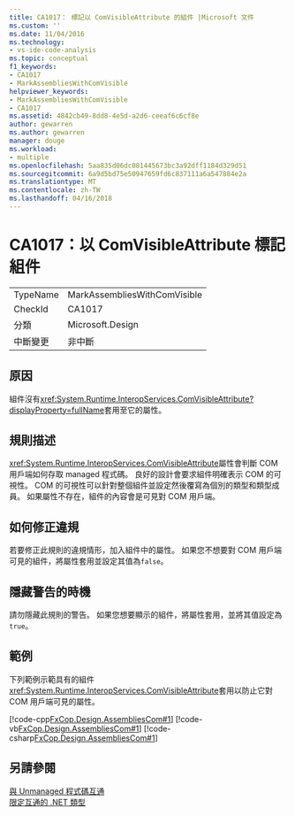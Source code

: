 ```yaml
---
title: CA1017： 標記以 ComVisibleAttribute 的組件 |Microsoft 文件
ms.custom: ''
ms.date: 11/04/2016
ms.technology:
- vs-ide-code-analysis
ms.topic: conceptual
f1_keywords:
- CA1017
- MarkAssembliesWithComVisible
helpviewer_keywords:
- MarkAssembliesWithComVisible
- CA1017
ms.assetid: 4842cb49-8dd8-4e5d-a2d6-ceeaf6c6cf8e
author: gewarren
ms.author: gewarren
manager: douge
ms.workload:
- multiple
ms.openlocfilehash: 5aa835d06dc081445673bc3a92dff1184d329d51
ms.sourcegitcommit: 6a9d5bd75e50947659fd6c837111a6a547884e2a
ms.translationtype: MT
ms.contentlocale: zh-TW
ms.lasthandoff: 04/16/2018
---
```

# <a name="ca1017-mark-assemblies-with-comvisibleattribute"></a>CA1017：以 ComVisibleAttribute 標記組件
|||  
|-|-|  
|TypeName|MarkAssembliesWithComVisible|  
|CheckId|CA1017|  
|分類|Microsoft.Design|  
|中斷變更|非中斷|  
  
## <a name="cause"></a>原因  
 組件沒有<xref:System.Runtime.InteropServices.ComVisibleAttribute?displayProperty=fullName>套用至它的屬性。  
  
## <a name="rule-description"></a>規則描述  
 <xref:System.Runtime.InteropServices.ComVisibleAttribute>屬性會判斷 COM 用戶端如何存取 managed 程式碼。 良好的設計會要求組件明確表示 COM 的可視性。 COM 的可視性可以針對整個組件並設定然後覆寫為個別的類型和類型成員。 如果屬性不存在，組件的內容會是可見對 COM 用戶端。  
  
## <a name="how-to-fix-violations"></a>如何修正違規  
 若要修正此規則的違規情形，加入組件中的屬性。 如果您不想要對 COM 用戶端可見的組件，將屬性套用並設定其值為`false`。  
  
## <a name="when-to-suppress-warnings"></a>隱藏警告的時機  
 請勿隱藏此規則的警告。 如果您想要顯示的組件，將屬性套用，並將其值設定為`true`。  
  
## <a name="example"></a>範例  
 下列範例示範具有的組件<xref:System.Runtime.InteropServices.ComVisibleAttribute>套用以防止它對 COM 用戶端可見的屬性。  
  
 [!code-cpp[FxCop.Design.AssembliesCom#1](../code-quality/codesnippet/CPP/ca1017-mark-assemblies-with-comvisibleattribute_1.cpp)]
 [!code-vb[FxCop.Design.AssembliesCom#1](../code-quality/codesnippet/VisualBasic/ca1017-mark-assemblies-with-comvisibleattribute_1.vb)]
 [!code-csharp[FxCop.Design.AssembliesCom#1](../code-quality/codesnippet/CSharp/ca1017-mark-assemblies-with-comvisibleattribute_1.cs)]  
  
## <a name="see-also"></a>另請參閱  
 [與 Unmanaged 程式碼互通](/dotnet/framework/interop/index)   
 [限定互通的 .NET 類型](/dotnet/framework/interop/qualifying-net-types-for-interoperation)